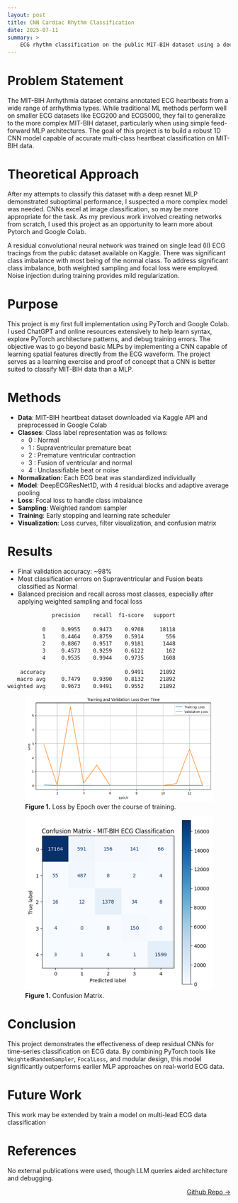 ```yaml
---
layout: post
title: CNN Cardiac Rhythm Classification
date: 2025-07-11
summary: >
    ECG rhythm classification on the public MIT-BIH dataset using a deep residual CNN
---
```


# Problem Statement  
The MIT-BIH Arrhythmia dataset contains annotated ECG heartbeats from a wide range of arrhythmia types. While traditional ML methods perform well on smaller ECG datasets like ECG200 and ECG5000, they fail to generalize to the more complex MIT-BIH dataset, particularly when using simple feed-forward MLP architectures. The goal of this project is to build a robust 1D CNN model capable of accurate multi-class heartbeat classification on MIT-BIH data.

# Theoretical Approach  
After my attempts to classify this dataset with a deep resnet MLP demonstrated suboptimal performance, I suspected a more complex model was needed.  CNNs excel at image classification, so may be more appropriate for the task.  As my previous work involved creating networks from scratch, I used this project as an opportunity to learn more about Pytorch and Google Colab.

A residual convolutional neural network was trained on single lead (II) ECG tracings from the public dataset available on Kaggle. There was significant class imbalance with most being of the normal class. To address significant class imbalance, both weighted sampling and focal loss were employed. Noise injection during training provides mild regularization.

# Purpose  
This project is my first full implementation using PyTorch and Google Colab. I used ChatGPT and online resources extensively to help learn syntax, explore PyTorch architecture patterns, and debug training errors. The objective was to go beyond basic MLPs by implementing a CNN capable of learning spatial features directly from the ECG waveform. The project serves as a learning exercise and proof of concept that a CNN is better suited to classify MIT-BIH data than a MLP.

# Methods  
- **Data**: MIT-BIH heartbeat dataset downloaded via Kaggle API and preprocessed in Google Colab
- **Classes**: Class label representation was as follows:
    - 0 : Normal
    - 1 : Supraventricular premature beat
    - 2 : Premature ventricular contraction
    - 3 : Fusion of ventricular and normal
    - 4 : Unclassifiable beat or noise
- **Normalization**: Each ECG beat was standardized individually  
- **Model**: DeepECGResNet1D, with 4 residual blocks and adaptive average pooling  
- **Loss**: Focal loss to handle class imbalance  
- **Sampling**: Weighted random sampler  
- **Training**: Early stopping and learning rate scheduler  
- **Visualization**: Loss curves, filter visualization, and confusion matrix  

# Results  
- Final validation accuracy: ~98%  
- Most classification errors on Supraventricular and Fusion beats classified as Normal
- Balanced precision and recall across most classes, especially after applying weighted sampling and focal loss

```
              precision    recall  f1-score   support

           0     0.9955    0.9473    0.9708     18118
           1     0.4464    0.8759    0.5914       556
           2     0.8867    0.9517    0.9181      1448
           3     0.4573    0.9259    0.6122       162
           4     0.9535    0.9944    0.9735      1608

    accuracy                         0.9491     21892
   macro avg     0.7479    0.9390    0.8132     21892
weighted avg     0.9673    0.9491    0.9552     21892
```

<figure>
  <img src="/assets/MIT_CNN_performance.png" alt="Loss by Epoch chart showing improvement over training" />
  <figcaption><strong>Figure 1.</strong> Loss by Epoch over the course of training.</figcaption>
</figure> 

<figure>
  <img src="/assets/MIT_CNN_CM.png" alt="Confusion Matrix" />
  <figcaption><strong>Figure 1.</strong> Confusion Matrix.</figcaption>
</figure> 

# Conclusion  
This project demonstrates the effectiveness of deep residual CNNs for time-series classification on ECG data. By combining PyTorch tools like `WeightedRandomSampler`, `FocalLoss`, and modular design, this model significantly outperforms earlier MLP approaches on real-world ECG data.

# Future Work  
This work may be extended by train a model on multi-lead ECG data classification

# References  
No external publications were used, though LLM queries aided architecture and debugging.

<a href="https://github.com/dmeverly/MIT_CNN" style="display: block; text-align:right;" target = "_blank">  Github Repo -> </a>  
